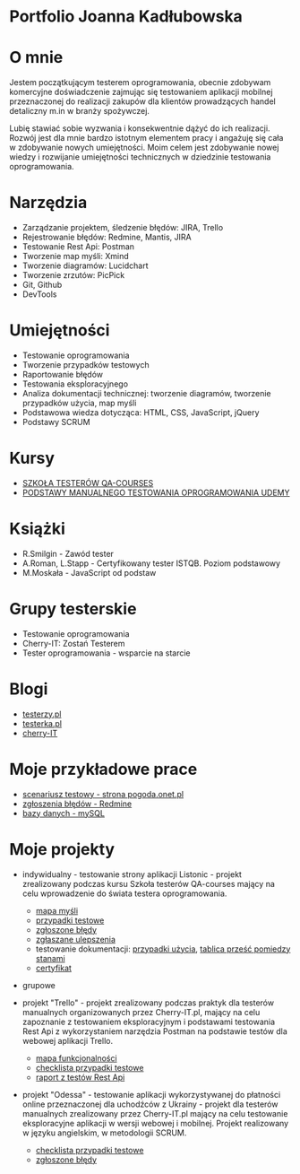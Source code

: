 # Portfolio Joanna Kadłubowska


# O mnie
 Jestem początkującym testerem oprogramowania, obecnie zdobywam komercyjne doświadczenie zajmując się testowaniem aplikacji mobilnej przeznaczonej do realizacji zakupów dla klientów prowadzących handel detaliczny m.in w branży spożywczej.
 
 Lubię stawiać sobie wyzwania i konsekwentnie dążyć do ich realizacji. Rozwój jest dla mnie bardzo istotnym elementem pracy i angażuję się cała w zdobywanie nowych umiejętności. 
Moim celem jest zdobywanie nowej wiedzy i rozwijanie umiejętności technicznych w dziedzinie testowania oprogramowania.


# Narzędzia
* Zarządzanie projektem, śledzenie błędów: JIRA, Trello
* Rejestrowanie błędów: Redmine, Mantis, JIRA
* Testowanie Rest Api: Postman 
* Tworzenie map myśli: Xmind 
* Tworzenie diagramów: Lucidchart
* Tworzenie zrzutów: PicPick
* Git, Github
* DevTools

# Umiejętności
* Testowanie oprogramowania
* Tworzenie przypadków testowych
* Raportowanie błędów
* Testowania eksploracyjnego
* Analiza dokumentacji technicznej: tworzenie diagramów, tworzenie przypadków użycia, map myśli
* Podstawowa wiedza dotycząca: HTML, CSS, JavaScript, jQuery
* Podstawy SCRUM

# Kursy
* [SZKOŁA TESTERÓW QA-COURSES](https://qa-courses.com/szkola-testerow)
* [PODSTAWY MANUALNEGO TESTOWANIA OPROGRAMOWANIA UDEMY](https://www.udemy.com/course/kurs-testowania-oprogramowania)

# Książki
* R.Smilgin - Zawód tester
* A.Roman, L.Stapp - Certyfikowany tester ISTQB. Poziom podstawowy
* M.Moskała - JavaScript od podstaw

# Grupy testerskie
* Testowanie oprogramowania
* Cherry-IT: Zostań Testerem 
* Tester oprogramowania - wsparcie na starcie

# Blogi
* [testerzy.pl](https://testerzy.pl)
* [testerka.pl](http://testerka.pl)
* [cherry-IT](http://cherry-it.pl)

# Moje przykładowe prace
* [scenariusz testowy - strona pogoda.onet.pl](https://docs.google.com/spreadsheets/d/1cfL1dMLcAZf5TvbWFS0c2EJZjRQROnNOPvd8CavzG0k/edit?usp=sharing)
* [zgłoszenia błędów - Redmine](https://drive.google.com/file/d/11WH6iCMS9F_yxbnxAeU5TG3tnqjKiIMt/view?usp=sharing)
* [bazy danych - mySQL](https://drive.google.com/file/d/1M6PCFSXMODX9Ae4NByEZfFIXdiktZ-Sm/view?usp=sharing)

# Moje projekty
* indywidualny - testowanie strony aplikacji Listonic - projekt zrealizowany podczas kursu Szkoła testerów QA-courses  mający na celu wprowadzenie do świata testera  oprogramowania.  

  * [mapa myśli](https://drive.google.com/file/d/1ErDh6D-0bjgnDG2G1yMgghMUEZBNYtYp/view?usp=sharing)
  * [przypadki testowe](https://docs.google.com/spreadsheets/d/1JpYJnRJpIQkXHAnSDGsdZpM-AZk44XDQ/edit?usp=sharing&ouid=101482524898759088533&rtpof=true&sd=true)
  * [zgłoszone błędy](https://drive.google.com/file/d/1prWQQacIIXxLYn-b053iaCZqAKcY1ot1/view?usp=sharing)
  * [zgłaszane ulepszenia](https://drive.google.com/file/d/1tEof8OUIVFvzxLntAEEBZRL0H7k_67e1/view?usp=sharing)
  * testowanie dokumentacji: [przypadki użycia](https://drive.google.com/file/d/1L_Faa_VBc7PJ_dagUuRxsvakwkIa2iLr/view?usp=sharing), [tablica prześć pomiedzy stanami](https://drive.google.com/file/d/1kEXwURxG6SMaP5Y9I7rJeyGPqmr9d9hQ/view?usp=sharing)
  * [certyfikat](https://drive.google.com/file/d/18Bs_CLRwq76ekQNqcyu_TZWPTqHV_4Pe/view?usp=sharing)

* grupowe
- projekt "Trello"  - projekt  zrealizowany podczas praktyk dla testerów manualnych organizowanych przez Cherry-IT.pl, mający na celu zapoznanie z testowaniem eksploracyjnym i podstawami testowania Rest Api z wykorzystaniem narzędzia Postman na podstawie testów dla webowej aplikacji Trello.
 
  * [mapa funkcjonalności](https://drive.google.com/file/d/1rShrquWJavMVFG6sDh60I_11oc1VDZ2Z/view?usp=sharing)
  * [checklista przypadki testowe](https://drive.google.com/file/d/1f8dloKdq9ek5AjipQRGwHWXFHxFz4HUe/view?usp=sharing)
  * [raport z testów Rest Api](https://drive.google.com/file/d/1BcQHNaznTPh2ryF0u3cczPQ_Gwfsimm7/view?usp=sharing)
  
- projekt "Odessa" - testowanie aplikacji wykorzystywanej do płatności online przeznaczonej dla uchodźców z Ukrainy   - projekt dla testerów manualnych zrealizowany przez Cherry-IT.pl mający na celu testowanie eksploracyjne aplikacji w wersji webowej i mobilnej. Projekt realizowany w języku angielskim, w metodologii SCRUM. 
 
  * [checklista przypadki testowe](https://docs.google.com/spreadsheets/d/1drRu314XZ0PFdutFZ1qPge8SeplBI6J2xd2qzoFkOQQ/edit?usp=sharing)
  * [zgłoszone błędy](https://docs.google.com/document/d/1jXwUVIE0KAu3smP3XuErRmEa1cey4AU962xsyFG_tBU/edit?usp=sharing)

 



